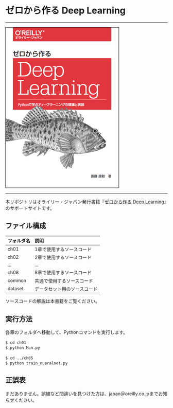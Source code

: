 # ゼロから作る Deep Learning

---

![表紙](deep-learning-from-scratch.png)

---

本リポジトリはオライリー・ジャパン発行書籍『[ゼロから作る Deep Learning](http://www.oreilly.co.jp/books/9784873117584/)』のサポートサイトです。

## ファイル構成

|フォルダ名 |説明                         |
|:--        |:--                          |
|ch01       |1章で使用するソースコード    |
|ch02       |2章で使用するソースコード    |
|...        |...                          |
|ch08       |8章で使用するソースコード    |
|common     |共通で使用するソースコード   |
|dataset    |データセット用のソースコード | 

ソースコードの解説は本書籍をご覧ください。

## 実行方法

各章のフォルダへ移動して、Pythonコマンドを実行します。

```
$ cd ch01
$ python Man.py

$ cd ../ch05
$ python train_nueralnet.py
```

## 正誤表

まだありません。誤植など間違いを見つけた方は、japan＠oreilly.co.jpまでお知らせください。
